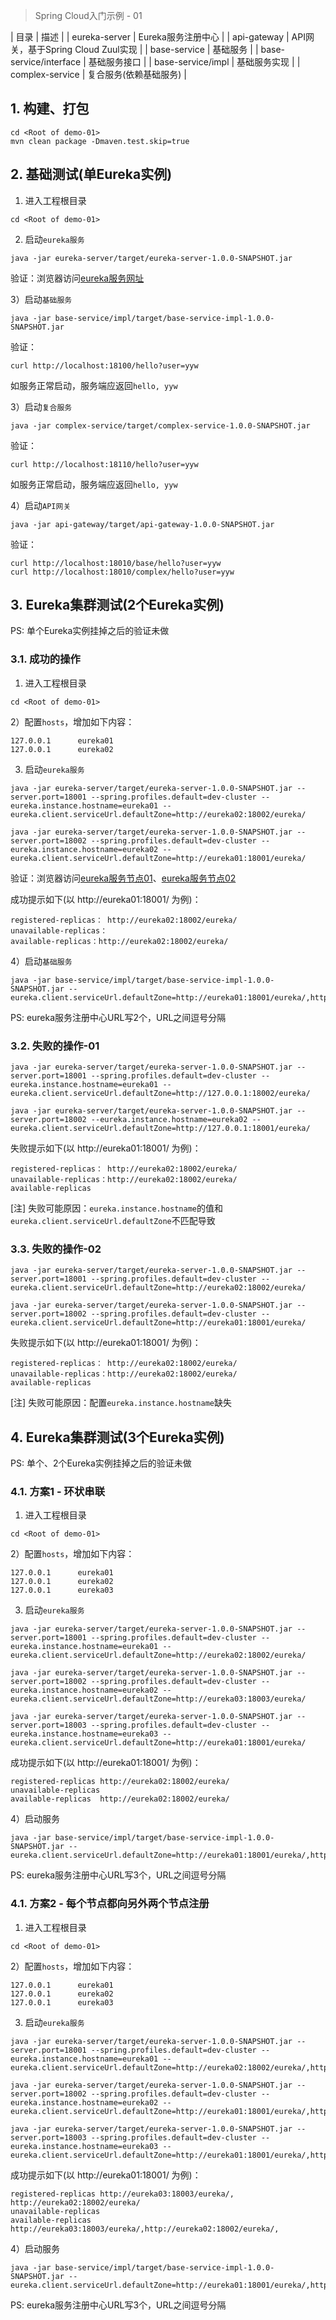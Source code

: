 > Spring Cloud入门示例 - 01

| 目录 | 描述 |
| eureka-server | Eureka服务注册中心 |
| api-gateway | API网关，基于Spring Cloud Zuul实现 |
| base-service | 基础服务 |
| base-service/interface | 基础服务接口 |
| base-service/impl | 基础服务实现 |
| complex-service | 复合服务(依赖基础服务) |

## 1. 构建、打包

```
cd <Root of demo-01>
mvn clean package -Dmaven.test.skip=true
```

## 2. 基础测试(单Eureka实例)

1) 进入工程根目录

```
cd <Root of demo-01>
```

2) 启动`eureka服务`
```
java -jar eureka-server/target/eureka-server-1.0.0-SNAPSHOT.jar
```

验证：浏览器访问[eureka服务网址](http://localhost:18000/)

3）启动`基础服务`

```
java -jar base-service/impl/target/base-service-impl-1.0.0-SNAPSHOT.jar
```

验证：

```
curl http://localhost:18100/hello?user=yyw
```

如服务正常启动，服务端应返回`hello, yyw`

3）启动`复合服务`

```
java -jar complex-service/target/complex-service-1.0.0-SNAPSHOT.jar
```

验证：

```
curl http://localhost:18110/hello?user=yyw
```

如服务正常启动，服务端应返回`hello, yyw`

4）启动`API网关`

```
java -jar api-gateway/target/api-gateway-1.0.0-SNAPSHOT.jar
```

验证：

```
curl http://localhost:18010/base/hello?user=yyw
curl http://localhost:18010/complex/hello?user=yyw
```

## 3. Eureka集群测试(2个Eureka实例)

PS: 单个Eureka实例挂掉之后的验证未做

### 3.1. 成功的操作

1) 进入工程根目录

```
cd <Root of demo-01>
```

2）配置`hosts`，增加如下内容：

```
127.0.0.1      eureka01
127.0.0.1      eureka02
```

3) 启动`eureka服务`

```
java -jar eureka-server/target/eureka-server-1.0.0-SNAPSHOT.jar --server.port=18001 --spring.profiles.default=dev-cluster --eureka.instance.hostname=eureka01 --eureka.client.serviceUrl.defaultZone=http://eureka02:18002/eureka/

java -jar eureka-server/target/eureka-server-1.0.0-SNAPSHOT.jar --server.port=18002 --spring.profiles.default=dev-cluster --eureka.instance.hostname=eureka02 --eureka.client.serviceUrl.defaultZone=http://eureka01:18001/eureka/
```

验证：浏览器访问[eureka服务节点01](http://localhost:18001/)、[eureka服务节点02](http://localhost:18002/)

成功提示如下(以 http://eureka01:18001/ 为例)：
```
registered-replicas： http://eureka02:18002/eureka/
unavailable-replicas：
available-replicas：http://eureka02:18002/eureka/
```

4）启动`基础服务`

```
java -jar base-service/impl/target/base-service-impl-1.0.0-SNAPSHOT.jar --eureka.client.serviceUrl.defaultZone=http://eureka01:18001/eureka/,http://eureka02:18002/eureka/
```

PS: eureka服务注册中心URL写2个，URL之间逗号分隔

### 3.2. 失败的操作-01

```
java -jar eureka-server/target/eureka-server-1.0.0-SNAPSHOT.jar --server.port=18001 --spring.profiles.default=dev-cluster --eureka.instance.hostname=eureka01 --eureka.client.serviceUrl.defaultZone=http://127.0.0.1:18002/eureka/

java -jar eureka-server/target/eureka-server-1.0.0-SNAPSHOT.jar --server.port=18002 --eureka.instance.hostname=eureka02 --eureka.client.serviceUrl.defaultZone=http://127.0.0.1:18001/eureka/
```

失败提示如下(以 http://eureka01:18001/ 为例)：
```
registered-replicas： http://eureka02:18002/eureka/
unavailable-replicas：http://eureka02:18002/eureka/
available-replicas
```

[注] 失败可能原因：`eureka.instance.hostname`的值和`eureka.client.serviceUrl.defaultZone`不匹配导致

### 3.3. 失败的操作-02

```
java -jar eureka-server/target/eureka-server-1.0.0-SNAPSHOT.jar --server.port=18001 --spring.profiles.default=dev-cluster --eureka.client.serviceUrl.defaultZone=http://eureka02:18002/eureka/

java -jar eureka-server/target/eureka-server-1.0.0-SNAPSHOT.jar --server.port=18002 --spring.profiles.default=dev-cluster --eureka.client.serviceUrl.defaultZone=http://eureka01:18001/eureka/
```

失败提示如下(以 http://eureka01:18001/ 为例)：
```
registered-replicas： http://eureka02:18002/eureka/
unavailable-replicas：http://eureka02:18002/eureka/
available-replicas
```

[注] 失败可能原因：配置`eureka.instance.hostname`缺失

## 4. Eureka集群测试(3个Eureka实例)

PS: 单个、2个Eureka实例挂掉之后的验证未做

### 4.1. 方案1 - 环状串联

1) 进入工程根目录

```
cd <Root of demo-01>
```

2）配置`hosts`，增加如下内容：

```
127.0.0.1      eureka01
127.0.0.1      eureka02
127.0.0.1      eureka03
```

3) 启动`eureka服务`

```
java -jar eureka-server/target/eureka-server-1.0.0-SNAPSHOT.jar --server.port=18001 --spring.profiles.default=dev-cluster --eureka.instance.hostname=eureka01 --eureka.client.serviceUrl.defaultZone=http://eureka02:18002/eureka/

java -jar eureka-server/target/eureka-server-1.0.0-SNAPSHOT.jar --server.port=18002 --spring.profiles.default=dev-cluster --eureka.instance.hostname=eureka02 --eureka.client.serviceUrl.defaultZone=http://eureka03:18003/eureka/

java -jar eureka-server/target/eureka-server-1.0.0-SNAPSHOT.jar --server.port=18003 --spring.profiles.default=dev-cluster --eureka.instance.hostname=eureka03 --eureka.client.serviceUrl.defaultZone=http://eureka01:18001/eureka/
```

成功提示如下(以 http://eureka01:18001/ 为例)：
```
registered-replicas http://eureka02:18002/eureka/
unavailable-replicas  
available-replicas  http://eureka02:18002/eureka/
```

4）启动服务

```
java -jar base-service/impl/target/base-service-impl-1.0.0-SNAPSHOT.jar --eureka.client.serviceUrl.defaultZone=http://eureka01:18001/eureka/,http://eureka02:18002/eureka/,http://eureka03:18003/eureka/
```

PS: eureka服务注册中心URL写3个，URL之间逗号分隔

### 4.1. 方案2 - 每个节点都向另外两个节点注册

1) 进入工程根目录

```
cd <Root of demo-01>
```

2）配置`hosts`，增加如下内容：

```
127.0.0.1      eureka01
127.0.0.1      eureka02
127.0.0.1      eureka03
```

3) 启动`eureka服务`

```
java -jar eureka-server/target/eureka-server-1.0.0-SNAPSHOT.jar --server.port=18001 --spring.profiles.default=dev-cluster --eureka.instance.hostname=eureka01 --eureka.client.serviceUrl.defaultZone=http://eureka02:18002/eureka/,http://eureka03:18003/eureka/

java -jar eureka-server/target/eureka-server-1.0.0-SNAPSHOT.jar --server.port=18002 --spring.profiles.default=dev-cluster --eureka.instance.hostname=eureka02 --eureka.client.serviceUrl.defaultZone=http://eureka01:18001/eureka/,http://eureka03:18003/eureka/

java -jar eureka-server/target/eureka-server-1.0.0-SNAPSHOT.jar --server.port=18003 --spring.profiles.default=dev-cluster --eureka.instance.hostname=eureka03 --eureka.client.serviceUrl.defaultZone=http://eureka01:18001/eureka/,http://eureka02:18002/eureka/
```

成功提示如下(以 http://eureka01:18001/ 为例)：
```
registered-replicas http://eureka03:18003/eureka/, http://eureka02:18002/eureka/
unavailable-replicas  
available-replicas  http://eureka03:18003/eureka/,http://eureka02:18002/eureka/,
```

4）启动服务

```
java -jar base-service/impl/target/base-service-impl-1.0.0-SNAPSHOT.jar --eureka.client.serviceUrl.defaultZone=http://eureka01:18001/eureka/,http://eureka02:18002/eureka/,http://eureka03:18003/eureka/
```

PS: eureka服务注册中心URL写3个，URL之间逗号分隔